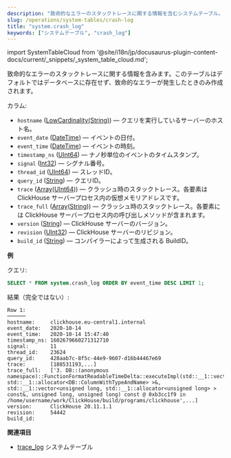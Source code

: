 ```yaml
---
description: "致命的なエラーのスタックトレースに関する情報を含むシステムテーブル。"
slug: /operations/system-tables/crash-log
title: "system.crash_log"
keywords: ["システムテーブル", "crash_log"]
---
```

import SystemTableCloud from '@site/i18n/jp/docusaurus-plugin-content-docs/current/_snippets/_system_table_cloud.md';

<SystemTableCloud/>

致命的なエラーのスタックトレースに関する情報を含みます。このテーブルはデフォルトではデータベースに存在せず、致命的なエラーが発生したときのみ作成されます。

カラム:

- `hostname` ([LowCardinality(String)](../../sql-reference/data-types/string.md)) — クエリを実行しているサーバーのホスト名。
- `event_date` ([DateTime](../../sql-reference/data-types/datetime.md)) — イベントの日付。
- `event_time` ([DateTime](../../sql-reference/data-types/datetime.md)) — イベントの時刻。
- `timestamp_ns` ([UInt64](../../sql-reference/data-types/int-uint.md)) — ナノ秒単位のイベントのタイムスタンプ。
- `signal` ([Int32](../../sql-reference/data-types/int-uint.md)) — シグナル番号。
- `thread_id` ([UInt64](../../sql-reference/data-types/int-uint.md)) — スレッドID。
- `query_id` ([String](../../sql-reference/data-types/string.md)) — クエリID。
- `trace` ([Array](../../sql-reference/data-types/array.md)([UInt64](../../sql-reference/data-types/int-uint.md))) — クラッシュ時のスタックトレース。各要素は ClickHouse サーバープロセス内の仮想メモリアドレスです。
- `trace_full` ([Array](../../sql-reference/data-types/array.md)([String](../../sql-reference/data-types/string.md))) — クラッシュ時のスタックトレース。各要素には ClickHouse サーバープロセス内の呼び出しメソッドが含まれます。
- `version` ([String](../../sql-reference/data-types/string.md)) — ClickHouse サーバーのバージョン。
- `revision` ([UInt32](../../sql-reference/data-types/int-uint.md)) — ClickHouse サーバーのリビジョン。
- `build_id` ([String](../../sql-reference/data-types/string.md)) — コンパイラーによって生成される BuildID。

**例**

クエリ:

``` sql
SELECT * FROM system.crash_log ORDER BY event_time DESC LIMIT 1;
```

結果（完全ではない）:

``` text
Row 1:
──────
hostname:     clickhouse.eu-central1.internal
event_date:   2020-10-14
event_time:   2020-10-14 15:47:40
timestamp_ns: 1602679660271312710
signal:       11
thread_id:    23624
query_id:     428aab7c-8f5c-44e9-9607-d16b44467e69
trace:        [188531193,...]
trace_full:   ['3. DB::(anonymous namespace)::FunctionFormatReadableTimeDelta::executeImpl(std::__1::vector<DB::ColumnWithTypeAndName, std::__1::allocator<DB::ColumnWithTypeAndName> >&, std::__1::vector<unsigned long, std::__1::allocator<unsigned long> > const&, unsigned long, unsigned long) const @ 0xb3cc1f9 in /home/username/work/ClickHouse/build/programs/clickhouse',...]
version:      ClickHouse 20.11.1.1
revision:     54442
build_id:
```

**関連項目**
- [trace_log](../../operations/system-tables/trace_log.md) システムテーブル
